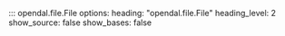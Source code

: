 ::: opendal.file.File
    options:
      heading: "opendal.file.File"
      heading_level: 2
      show_source: false
      show_bases: false
